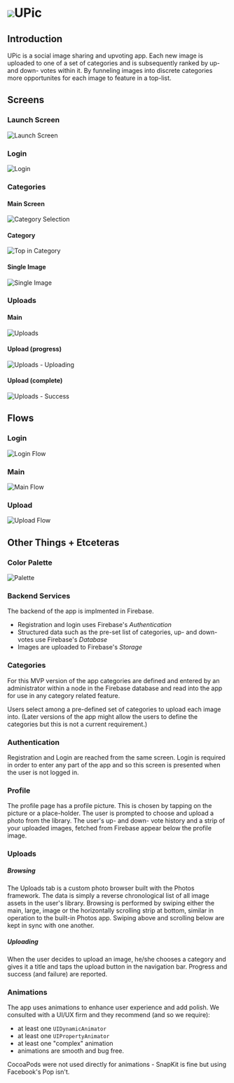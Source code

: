 # ![](UPic/Assets.xcassets/AppIcon.appiconset/Icon-App-72x72@1x.png)UPic

## Introduction

UPic is a social image sharing and upvoting app. Each new image is uploaded to one of a 
set of categories and is subsequently ranked by up- and down- votes within it. 
By funneling images into discrete categories more opportunites for each image to feature
in a top-list.

## Screens

### Launch Screen

![Launch Screen](images/Artboards/Launch%20Screen.png)

### Login

![Login](images/Artboards/Login.png)

### Categories

#### Main Screen

![Category Selection](images/Artboards/Category%20Selection.png)

#### Category

![Top in Category](images/Artboards/Top%20In%20Category.png)

#### Single Image

![Single Image](images/Artboards/Single%20Image.png)

### Uploads

#### Main

![Uploads](images/Artboards/Uploads.png)

#### Upload (progress)

![Uploads - Uploading](images/Artboards/Uploads%20-%20Uploading.png)

#### Upload (complete)

![Uploads - Success](images/Artboards/Uploads%20-%20Success.png)

## Flows

### Login

![Login Flow](images/Flows/login_flow.png)


### Main

![Main Flow](images/Flows/main_flow.png)


### Upload

![Upload Flow](images/Flows/upload_flow.png)


## Other Things + Etceteras

### Color Palette

![Palette](images/Flows/color_palette.png)

### Backend Services

The backend of the app is implmented in Firebase. 

* Registration and login uses Firebase's _Authentication_
* Structured data such as the pre-set list of categories, up- and down- votes use Firebase's _Database_
* Images are uploaded to Firebase's _Storage_

### Categories

For this MVP version of the app categories are defined and entered by an administrator 
within a node in the Firebase database and read into the app for use in any category 
related feature.

Users select among a pre-defined set of categories to  upload each image into. 
(Later versions of the app might allow the users to define the categories but this 
is not a current requirement.)

### Authentication

Registration and Login are reached from the same screen. Login is required in order to enter
any part of the app and so this screen is presented when the user is not logged in.

### Profile

The profile page has a profile picture. This is chosen by tapping on the picture or a place-holder. 
The user is prompted to choose and upload a photo from the library. The user's up- and 	down- vote history
and a strip of your uploaded images, fetched from Firebase appear below the profile image.
 
### Uploads

##### Browsing

The Uploads tab is a custom photo browser built with the Photos framework. The data is
simply a reverse chronological list of all image assets in the user's library. Browsing is performed
by swiping either the main, large, image or the horizontally scrolling strip at bottom,
similar in operation to the built-in Photos app. Swiping above and scrolling below are kept in sync
with one another.

##### Uploading

When the user decides to upload an image, he/she chooses a category and gives it a title and
taps the upload button in the navigation bar. Progress and success (and failure) are reported.

### Animations

The app uses animations to enhance user experience and add polish.  We consulted with a UI/UX firm and 
they recommend (and so we require):

* at least one ```UIDynamicAnimator```
* at least one ```UIPropertyAnimator```
* at least one "complex" animation
* animations are smooth and bug free. 

CocoaPods were not used directly for animations - SnapKit is fine but using Facebook's Pop isn't.






